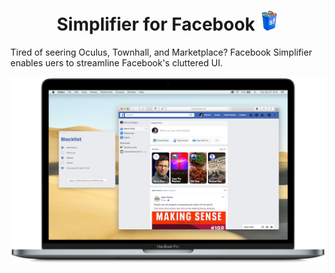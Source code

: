 <h1 align="center">
  <span align="center">
    Simplifier for Facebook <img src="Resources/icon.png" alt="logo" width="32" height="32">
  </span>
</h1>
Tired of seering Oculus, Townhall, and Marketplace? Facebook Simplifier enables uers to streamline Facebook's cluttered UI.

<br>

![Facebook Simplifier Blocker and Containing App Running on a MacBookPro](Resources/DesktopPreview.png)
